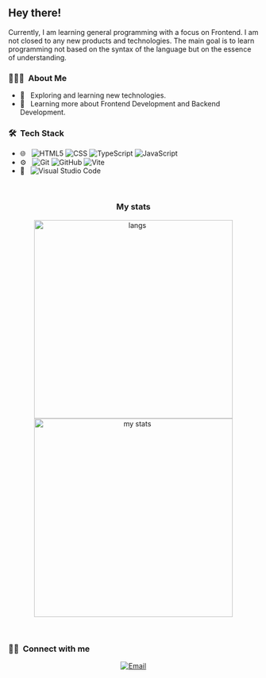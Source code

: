 <h2> Hey there!</h2>

<p>
  Currently, I am learning general programming with a focus on Frontend. I am not closed to any new products and technologies. The main goal is to learn programming not based on the syntax of the language but on the essence of understanding.
</p>

<h3> 👨🏻‍💻 &nbsp;About Me </h3>

- 🤔 &nbsp; Exploring and learning new technologies.
- 🌱 &nbsp; Learning more about Frontend Development and Backend Development.

<h3> 🛠 &nbsp;Tech Stack</h3>

- 🌐 &nbsp;
  ![HTML5](https://img.shields.io/badge/-HTML5-333333?style=flat&logo=HTML5)
  ![CSS](https://img.shields.io/badge/-CSS-333333?style=flat&logo=CSS3&logoColor=1572B6)
  ![TypeScript](https://img.shields.io/badge/typescript-%23007ACC.svg?style=for-the-badge&logo=typescript&logoColor=white&style=flat)
  ![JavaScript](https://img.shields.io/badge/javascript-%23323330.svg?style=for-the-badge&logo=javascript&logoColor=%23F7DF1E&style=flat)
- ⚙️ &nbsp;
  ![Git](https://img.shields.io/badge/-Git-333333?style=flat&logo=git)
  ![GitHub](https://img.shields.io/badge/-GitHub-333333?style=flat&logo=github)
  ![Vite](https://img.shields.io/badge/vite-%23646CFF.svg?style=for-the-badge&logo=vite&logoColor=white&style=flat)
- 🔧 &nbsp;
  ![Visual Studio Code](https://img.shields.io/badge/-Visual%20Studio%20Code-333333?style=flat&logo=visual-studio-code&logoColor=007ACC)

  
<br/>

<h3 align="center">My stats</h3>

<p align="center">
  <img src="https://github-readme-stats.vercel.app/api/top-langs/?username=Naskri&layout=compact" width="400" alt="langs" />
    <br />
  <img src="https://github-readme-stats.vercel.app/api?username=Naskri&count_private=true&show_icons=true" width="400" alt="my stats" />
</p>

<br/>

<h3> 🤝🏻 &nbsp;Connect with me </h3>

<p align="center">
<a href="mailto:naskri.kam@wp.pl"><img alt="Email" src="https://img.shields.io/badge/Email-naskri.kamil@wp.pl-blue?style=flat-square&logo=wp"></a>
</p>
